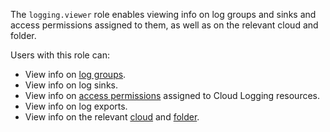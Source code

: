 The `logging.viewer` role enables viewing info on log groups and sinks and access permissions assigned to them, as well as on the relevant cloud and folder.

Users with this role can:
* View info on [log groups](../../logging/concepts/log-group.md).
* View info on log sinks.
* View info on [access permissions](../../iam/concepts/access-control/index.md) assigned to Cloud Logging resources.
* View info on log exports.
* View info on the relevant [cloud](../../resource-manager/concepts/resources-hierarchy.md#cloud) and [folder](../../resource-manager/concepts/resources-hierarchy.md#folder).
   